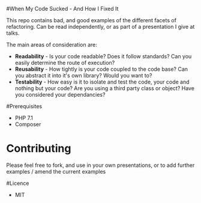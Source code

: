 #When My Code Sucked - And How I Fixed It

This repo contains bad, and good examples of the different facets of refactoring.
Can be read independently, or as part of a presentation I give at talks.

The main areas of consideration are:

- **Readability** - Is your code readable? Does it follow standards? Can you easily determine the route of execution?
- **Reusability** - How tightly is your code coupled to the code base? Can you abstract it into it's own library? Would you want to?
- **Testability** - How easy is it to isolate and test the code, your code and nothing but your code? Are you using a third party class or object? Have you considered your dependancies?

#Prerequisites

 - PHP 7.1
 - Composer

# Contributing

Please feel free to fork, and use in your own presentations, or to add further examples / amend the current examples

#Licence
 - MIT
